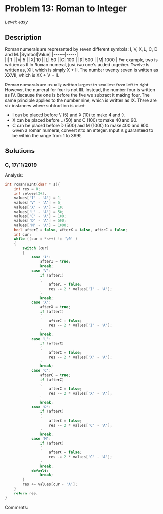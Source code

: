 # Problem 13: Roman to Integer
*Level: easy*
## Description
Roman numerals are represented by seven different symbols: I, V, X, L, C, D and M.
|Symbol|Value|
|------|-----|       
|I|    1     |
|V|    5     |
|X|    10    |
|L|    50    |
|C|    100   |
|D|    500   |
|M|    1000  |
For example, two is written as II in Roman numeral, just two one's added together. Twelve is written as, XII, which is simply X + II. The number twenty seven is written as XXVII, which is XX + V + II.

Roman numerals are usually written largest to smallest from left to right. However, the numeral for four is not IIII. Instead, the number four is written as IV. Because the one is before the five we subtract it making four. The same principle applies to the number nine, which is written as IX. There are six instances where subtraction is used:
 - I can be placed before V (5) and X (10) to make 4 and 9. 
 - X can be placed before L (50) and C (100) to make 40 and 90.
 - C can be placed before D (500) and M (1000) to make 400 and 900.
 Given a roman numeral, convert it to an integer. Input is guaranteed to be within the range from 1 to 3999.
## Solutions
### C, 17/11/2019
Analysis:
```c
int romanToInt(char * s){
    int res = 0;
    int values[26];
    values['I' - 'A'] = 1;
    values['V' - 'A'] = 5;
    values['X' - 'A'] = 10;
    values['L' - 'A'] = 50;
    values['C' - 'A'] = 100;
    values['D' - 'A'] = 500;
    values['M' - 'A'] = 1000;
    bool afterI = false, afterX = false, afterC = false;
    int cur;
    while ((cur = *s++) != '\0' )
    {
        switch (cur)
        {
            case 'I':
                afterI = true;
                break;
            case 'V':
                if (afterI)
                {
                    afterI = false;
                    res -= 2 * values['I' - 'A'];
                }
                break;
            case 'X':
                afterX = true;
                if (afterI)
                {
                    afterI = false;
                    res -= 2 * values['I' - 'A'];
                }
                break;
            case 'L':
                if (afterX)
                {
                    afterX = false;
                    res -= 2 * values['X' - 'A'];
                }
                break;
            case 'C':
                afterC = true;
                if (afterX)
                {
                    afterX = false;
                    res -= 2 * values['X' - 'A'];
                }
                break;
            case 'D':
                if (afterC)
                {
                    afterC = false;
                    res -= 2 * values['C' - 'A'];
                }
                break;
            case 'M':
                if (afterC)
                {
                    afterC = false;
                    res -= 2 * values['C' - 'A'];
                }
                break;
            default:
                break;
        }
        res += values[cur - 'A'];
    }
    return res;
}
```
Comments: